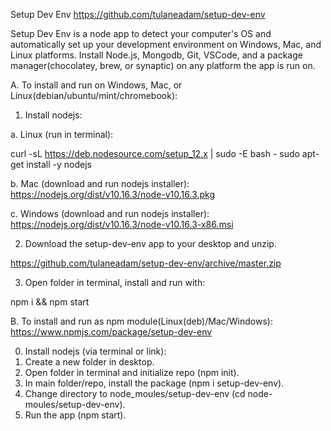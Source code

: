 Setup Dev Env
https://github.com/tulaneadam/setup-dev-env

Setup Dev Env is a node app to detect your computer's OS and automatically set up your development environment on Windows, Mac, and Linux platforms.  Install Node.js, Mongodb, Git, VSCode, and a package manager(chocolatey, brew, or synaptic) on any platform the app is run on.

A.  To install and run on Windows, Mac, or Linux(debian/ubuntu/mint/chromebook):

1.  Install nodejs:

a. Linux (run in terminal):

curl -sL https://deb.nodesource.com/setup_12.x | sudo -E bash -
sudo apt-get install -y nodejs

b. Mac (download and run nodejs installer):
https://nodejs.org/dist/v10.16.3/node-v10.16.3.pkg

c. Windows (download and run nodejs installer):
https://nodejs.org/dist/v10.16.3/node-v10.16.3-x86.msi

2.  Download the setup-dev-env app to your desktop and unzip.

https://github.com/tulaneadam/setup-dev-env/archive/master.zip

3.  Open folder in terminal, install and run with:

npm i && npm start

B. To install and run as npm module(Linux(deb)/Mac/Windows):
https://www.npmjs.com/package/setup-dev-env

0.  Install nodejs (via terminal or link):
1.  Create a new folder in desktop.
2.  Open folder in terminal and initialize repo (npm init).
3.  In main folder/repo, install the package (npm i setup-dev-env).
4.  Change directory to node_moules/setup-dev-env (cd node-moules/setup-dev-env).
5.  Run the app (npm start).

